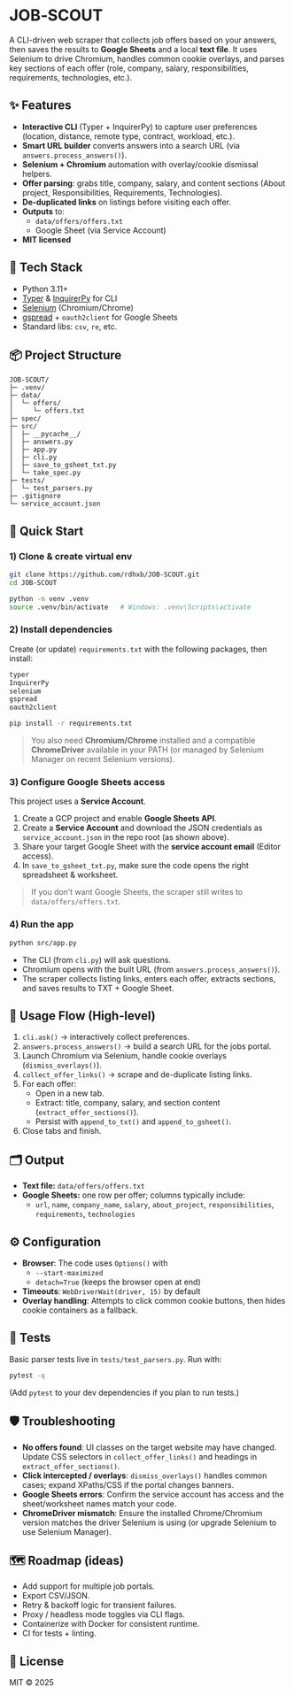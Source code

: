 # JOB‑SCOUT

A CLI-driven web scraper that collects job offers based on your answers, then saves the results to **Google Sheets** and a local **text file**. It uses Selenium to drive Chromium, handles common cookie overlays, and parses key sections of each offer (role, company, salary, responsibilities, requirements, technologies, etc.).

## ✨ Features
- **Interactive CLI** (Typer + InquirerPy) to capture user preferences (location, distance, remote type, contract, workload, etc.).
- **Smart URL builder** converts answers into a search URL (via `answers.process_answers()`).
- **Selenium + Chromium** automation with overlay/cookie dismissal helpers.
- **Offer parsing**: grabs title, company, salary, and content sections (About project, Responsibilities, Requirements, Technologies).
- **De-duplicated links** on listings before visiting each offer.
- **Outputs** to:
  - `data/offers/offers.txt`
  - Google Sheet (via Service Account)
- **MIT licensed**

## 🧰 Tech Stack
- Python 3.11+
- [Typer](https://typer.tiangolo.com/) & [InquirerPy](https://github.com/kazhala/InquirerPy) for CLI
- [Selenium](https://www.selenium.dev/) (Chromium/Chrome)
- [gspread](https://github.com/burnash/gspread) + `oauth2client` for Google Sheets
- Standard libs: `csv`, `re`, etc.

## 📦 Project Structure
```
JOB-SCOUT/
├─ .venv/
├─ data/
│  └─ offers/
│     └─ offers.txt
├─ spec/
├─ src/
│  ├─ __pycache__/
│  ├─ answers.py
│  ├─ app.py
│  ├─ cli.py
│  ├─ save_to_gsheet_txt.py
│  └─ take_spec.py
├─ tests/
│  └─ test_parsers.py
├─ .gitignore
└─ service_account.json
```


## 🚀 Quick Start

### 1) Clone & create virtual env
```bash
git clone https://github.com/rdhxb/JOB-SCOUT.git
cd JOB-SCOUT

python -m venv .venv
source .venv/bin/activate   # Windows: .venv\Scripts\activate
```

### 2) Install dependencies
Create (or update) `requirements.txt` with the following packages, then install:
```txt
typer
InquirerPy
selenium
gspread
oauth2client
```
```bash
pip install -r requirements.txt
```

> You also need **Chromium/Chrome** installed and a compatible **ChromeDriver** available in your PATH (or managed by Selenium Manager on recent Selenium versions).

### 3) Configure Google Sheets access
This project uses a **Service Account**.
1. Create a GCP project and enable **Google Sheets API**.
2. Create a **Service Account** and download the JSON credentials as `service_account.json` in the repo root (as shown above).
3. Share your target Google Sheet with the **service account email** (Editor access).
4. In `save_to_gsheet_txt.py`, make sure the code opens the right spreadsheet & worksheet.

> If you don’t want Google Sheets, the scraper still writes to `data/offers/offers.txt`.

### 4) Run the app
```bash
python src/app.py
```
- The CLI (from `cli.py`) will ask questions.
- Chromium opens with the built URL (from `answers.process_answers()`).
- The scraper collects listing links, enters each offer, extracts sections, and saves results to TXT + Google Sheet.

## 📘 Usage Flow (High-level)
1. `cli.ask()` → interactively collect preferences.
2. `answers.process_answers()` → build a search URL for the jobs portal.
3. Launch Chromium via Selenium, handle cookie overlays (`dismiss_overlays()`).
4. `collect_offer_links()` → scrape and de-duplicate listing links.
5. For each offer:
   - Open in a new tab.
   - Extract: title, company, salary, and section content (`extract_offer_sections()`).
   - Persist with `append_to_txt()` and `append_to_gsheet()`.
6. Close tabs and finish.

## 🗂️ Output
- **Text file:** `data/offers/offers.txt`
- **Google Sheets:** one row per offer; columns typically include:
  - `url`, `name`, `company_name`, `salary`, `about_project`, `responsibilities`, `requirements`, `technologies`

## ⚙️ Configuration
- **Browser**: The code uses `Options()` with
  - `--start-maximized`
  - `detach=True` (keeps the browser open at end)
- **Timeouts**: `WebDriverWait(driver, 15)` by default
- **Overlay handling**: Attempts to click common cookie buttons, then hides cookie containers as a fallback.

## 🧪 Tests
Basic parser tests live in `tests/test_parsers.py`. Run with:
```bash
pytest -q
```
(Add `pytest` to your dev dependencies if you plan to run tests.)

## 🛡️ Troubleshooting
- **No offers found**: UI classes on the target website may have changed. Update CSS selectors in `collect_offer_links()` and headings in `extract_offer_sections()`.
- **Click intercepted / overlays**: `dismiss_overlays()` handles common cases; expand XPaths/CSS if the portal changes banners.
- **Google Sheets errors**: Confirm the service account has access and the sheet/worksheet names match your code.
- **ChromeDriver mismatch**: Ensure the installed Chrome/Chromium version matches the driver Selenium is using (or upgrade Selenium to use Selenium Manager).

## 🗺️ Roadmap (ideas)
- Add support for multiple job portals.
- Export CSV/JSON.
- Retry & backoff logic for transient failures.
- Proxy / headless mode toggles via CLI flags.
- Containerize with Docker for consistent runtime.
- CI for tests + linting.

## 📄 License
MIT © 2025

